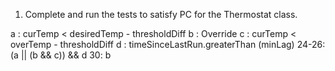 ﻿


1. Complete and run the tests to satisfy PC for the Thermostat class.

a : curTemp < desiredTemp - thresholdDiff
b : Override
c : curTemp < overTemp - thresholdDiff
d : timeSinceLastRun.greaterThan (minLag)
24-26: (a || (b && c)) && d
30: b
